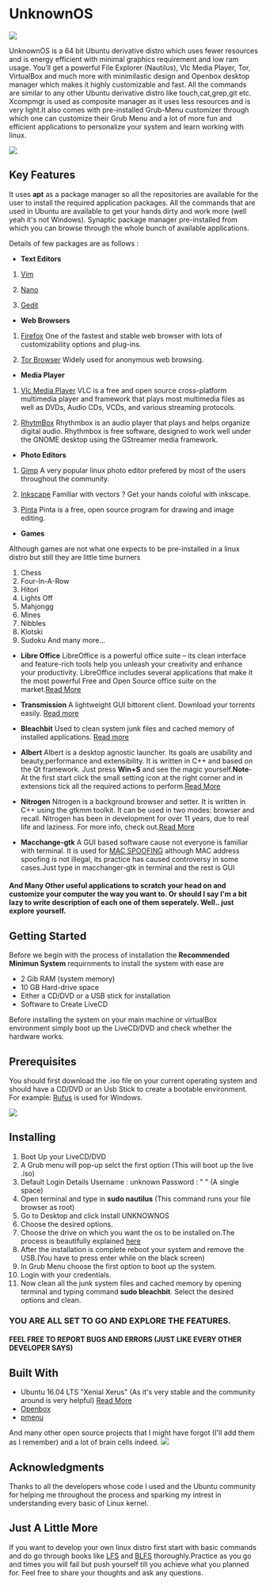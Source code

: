 # UnknownOS

![](/images/Screenshot_5.png)

UnknownOS is a 64 bit Ubuntu derivative distro which uses fewer resources and is energy efficient with minimal graphics requirement and low ram usage. You’ll get a powerful File Explorer (Nautilus), Vlc Media Player, Tor, VirtualBox and much more with minimilastic design and Openbox desktop manager which makes it highly customizable and fast. All the commands are similar to any other Ubuntu derivative distro like touch,cat,grep,git etc. Xcompmgr is used as composite manager as it uses less resources and is very light.It also comes with pre-installed Grub-Menu customizer through which one can customize their Grub Menu and a lot of more fun and efficient applications to personalize your system and learn working with linux.


![](/images/Screenshot_13.png)
## Key Features

It uses **apt** as a package manager so all the repositories are available for the user to install the required application packages.
All the commands that are used in Ubuntu are available to get your hands dirty and work more (well yeah it's not Windows).
Synaptic package manager pre-installed from which you can browse through the whole bunch of available applications.

Details of few packages are as follows :


* **Text Editors**

1. [Vim](https://en.wikipedia.org/wiki/Vim_text_editor)

2. [Nano](https://en.wikipedia.org/wiki/GNU_nano)

3. [Gedit](https://en.wikipedia.org/wiki/Gedit)

* **Web Browsers**

1. [Firefox](https://www.mozilla.org/en-US/firefox/new/)
One of the fastest and stable web browser with lots of customizability options and plug-ins.

2. [Tor Browser](https://www.torproject.org/projects/torbrowser.html.en)
Widely used for anonymous web browsing.

* **Media Player**

1. [Vlc Media Player](https://www.videolan.org/vlc/index.html)
VLC is a free and open source cross-platform multimedia player and framework that plays most multimedia files as well as DVDs, Audio CDs, VCDs, and various streaming protocols. 

2. [RhytmBox](https://wiki.gnome.org/Apps/Rhythmbox)
Rhythmbox is an audio player that plays and helps organize digital audio. Rhythmbox is free software, designed to work well under the GNOME desktop using the GStreamer media framework.

* **Photo Editors**

1. [Gimp](https://www.gimp.org/)
A very popular linux photo editor prefered by most of the users throughout the community.

2. [Inkscape](https://inkscape.org/en/)
Familiar with vectors ? Get your hands coloful with inkscape.

3. [Pinta](https://pinta-project.com/pintaproject/pinta/)
Pinta is a free, open source program for drawing and image editing.

* **Games**

Although games are not what one expects to be pre-installed in a linux distro but still they are little time burners

1. Chess
2. Four-In-A-Row
3. Hitori
4. Lights Off
5. Mahjongg
6. Mines
7. Nibbles
8. Klotski
9. Sudoku 
And many more...

* **Libre Office** 
LibreOffice is a powerful office suite – its clean interface and feature-rich tools help you unleash your creativity and enhance your productivity.
LibreOffice includes several applications that make it the most powerful Free and Open Source office suite on the market.[Read More](https://www.libreoffice.org/)

* **Transmission**
A lightweight GUI bittorent client. Download your torrents easily. [Read more](https://transmissionbt.com/)

* **Bleachbit**
Used to clean system junk files and cached memory of installed applications. [Read more](https://www.bleachbit.org/)

* **Albert**
Albert is a desktop agnostic launcher. Its goals are usability and beauty,performance and extensibility. It is written in C++ and based on the Qt framework. Just press **Win+S** and see the magic yourself.**Note**- At the first start click the small setting icon at the right corner and in extensions tick all the required actions to perform.[Read More](https://github.com/albertlauncher/albert)

* **Nitrogen** 
Nitrogen is a background browser and setter. It is written in C++ using the gtkmm toolkit. It can be used in two modes: browser and recall. Nitrogen has been in development for over 11 years, due to real life and laziness. For more info, check out.[Read More](http://projects.l3ib.org/nitrogen/)

* **Macchange-gtk**
A GUI based software cause not everyone is familiar with terminal. It is used for [MAC SPOOFING](https://en.wikipedia.org/wiki/MAC_spoofing) although MAC address spoofing is not illegal, its practice has caused controversy in some cases.Just type in macchanger-gtk in terminal and the rest is GUI

#### And Many Other useful applications to scratch your head on and customize your computer the way you want to. Or should I say I'm a bit lazy to write description of each one of them seperately. Well.. just explore yourself.

## Getting Started 

Before we begin with the process of installation the **Recommended Minimun System** requirnments to install the system with ease are

* 2 Gib RAM (system memory)
* 10 GB Hard-drive space
* Either a CD/DVD or a USB stick for installation
* Software to Create LiveCD 

Before installing the system on your main machine or virtualBox environment simply boot up the LiveCD/DVD and check whether the hardware works.

## Prerequisites

You should first download the .iso file on your current operating system and should have a CD/DVD or an Usb Stick to create a bootable environment.
For example: [Rufus](https://rufus.akeo.ie/) is used for Windows.

![](/images/Screenshot_14.png)

## Installing 

1. Boot Up your LiveCD/DVD
2. A Grub menu will pop-up selct the first option (This will boot up the live .iso)
3. Default Login Details 
       Username : unknown
       Password : " " (A single space)
4. Open terminal and type in **sudo nautilus** (This command runs your file browser as root) 
5. Go to Desktop and click Install UNKNOWNOS
6. Choose the desired options.
7. Choose the drive on which you want the os to be installed on.The process is beautifully explained [here](https://www.tecmint.com/install-ubuntu-16-04-alongside-with-windows-10-or-8-in-dual-boot/)
8. After the installation is complete reboot your system and remove the USB.(You have to press enter while on the black screen)
9. In Grub Menu choose the first option to boot up the system.
10. Login with your credentials.
11. Now clean all the junk system files and cached memory by opening terminal and typing command **sudo bleachbit**. Select the desired options and clean.

### YOU ARE ALL SET TO GO AND EXPLORE THE FEATURES. 
#### FEEL FREE TO REPORT BUGS AND ERRORS (JUST LIKE EVERY OTHER DEVELOPER SAYS)

## Built With

* Ubuntu 16.04 LTS "Xenial Xerus" (As it's very stable and the community around is very helpful) [Read More](https://help.ubuntu.com/community/Installation/MinimalCD)
* [Openbox](http://openbox.org/wiki/Main_Page) 
* [pmenu](https://gitlab.com/o9000/pmenu.git)

And many other open source projects that I might have forgot (I'll add them as I remember) and a lot of brain cells indeed.
![](/images/Screenshot_15.png)

## Acknowledgments

Thanks to all the developers whose code I used and the Ubuntu community for helping me throughout the process and sparking my intrest in understanding every basic of Linux kernel.

## Just A Little More

If you want to develop your own linux distro first start with basic commands and do go through books like [LFS](http://www.linuxfromscratch.org/lfs/) and [BLFS](http://www.linuxfromscratch.org/blfs/) thoroughly.Practice as you go and times you will fail but push yourself till you achieve what you planned for.
Feel free to share your thoughts and ask any questions.

